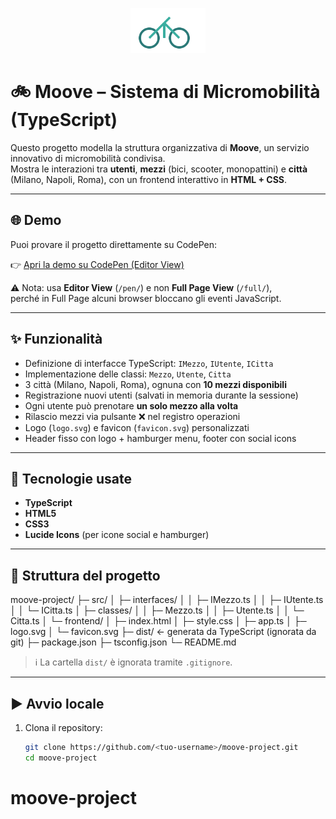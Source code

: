 <p align="center">
  <img src="src/frontend/logo.svg" alt="Moove Logo" width="120"/>
</p>

# 🚲 Moove – Sistema di Micromobilità (TypeScript)

Questo progetto modella la struttura organizzativa di **Moove**, un servizio innovativo di micromobilità condivisa.  
Mostra le interazioni tra **utenti**, **mezzi** (bici, scooter, monopattini) e **città** (Milano, Napoli, Roma), con un frontend interattivo in **HTML + CSS**.

---

## 🌐 Demo
Puoi provare il progetto direttamente su CodePen:

👉 [Apri la demo su CodePen (Editor View)](https://codepen.io/CristianoDAlterio/pen/xbZKqOO)

⚠️ Nota: usa **Editor View** (`/pen/`) e non **Full Page View** (`/full/`),  
perché in Full Page alcuni browser bloccano gli eventi JavaScript.

---

## ✨ Funzionalità
- Definizione di interfacce TypeScript: `IMezzo`, `IUtente`, `ICitta`
- Implementazione delle classi: `Mezzo`, `Utente`, `Citta`
- 3 città (Milano, Napoli, Roma), ognuna con **10 mezzi disponibili**
- Registrazione nuovi utenti (salvati in memoria durante la sessione)
- Ogni utente può prenotare **un solo mezzo alla volta**
- Rilascio mezzi via pulsante ❌ nel registro operazioni
- Logo (`logo.svg`) e favicon (`favicon.svg`) personalizzati
- Header fisso con logo + hamburger menu, footer con social icons

---

## 🧱 Tecnologie usate
- **TypeScript**
- **HTML5**
- **CSS3**
- **Lucide Icons** (per icone social e hamburger)

---

## 📂 Struttura del progetto

moove-project/
├─ src/
│ ├─ interfaces/
│ │ ├─ IMezzo.ts
│ │ ├─ IUtente.ts
│ │ └─ ICitta.ts
│ ├─ classes/
│ │ ├─ Mezzo.ts
│ │ ├─ Utente.ts
│ │ └─ Citta.ts
│ └─ frontend/
│ ├─ index.html
│ ├─ style.css
│ ├─ app.ts
│ ├─ logo.svg
│ └─ favicon.svg
├─ dist/ ← generata da TypeScript (ignorata da git)
├─ package.json
├─ tsconfig.json
└─ README.md


> ℹ️ La cartella `dist/` è ignorata tramite `.gitignore`.

---

## ▶️ Avvio locale
1. Clona il repository:
   ```bash
   git clone https://github.com/<tuo-username>/moove-project.git
   cd moove-project
# moove-project
